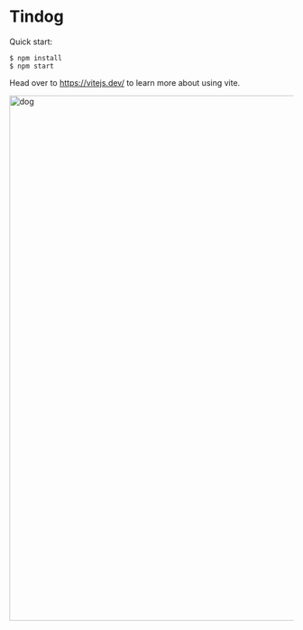 # Tindog

Quick start:

```
$ npm install
$ npm start
````

Head over to https://vitejs.dev/ to learn more about using vite. 

<img width="931" alt="dog" src="https://github.com/JavascriptDon/Javascript-Fundamentals/assets/101202952/84c6061e-175b-4dc8-aae6-56e68bf39186">



